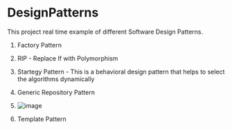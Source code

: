 # DesignPatterns

This project real time example of different Software Design Patterns.

1. Factory Pattern
2. RIP - Replace If with Polymorphism
3. Startegy Pattern - This is a behavioral design pattern that helps to select the algorithms dynamically
4. Generic Repository Pattern 
5. ![image](https://user-images.githubusercontent.com/24756801/169414309-72041669-c6fc-4768-a034-445585f6dee7.png)

6. Template Pattern
